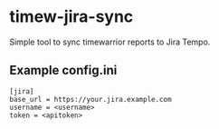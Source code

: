 # timew-jira-sync

Simple tool to sync timewarrior reports to Jira Tempo.

## Example config.ini

```
[jira]
base_url = https://your.jira.example.com
username = <username>
token = <apitoken>
```